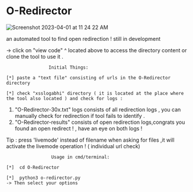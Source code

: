 # O-Redirector

![Screenshot 2023-04-01 at 11 24 22 AM](https://user-images.githubusercontent.com/122773950/229268348-0079fa2d-ce75-49be-91b4-768591be9a27.png)


 an automated tool to find open redirection ! still in development
 
   -> click on "view code" ^ located above to access the directory content or clone the tool to use it .
   
                    Initial Things:
                    
    [*] paste a "text file" consisting of urls in the O-Redirector directory

    [*] check "xsslogabhi" directory ( it is located at the place where the tool also located ) and check for logs : 
1. "O-Redirector-30x.txt" logs consists of all redirection logs , you can manually check for redirection if tool fails to identify  .
2. "O-Redirector-results" consists of open redirection logs,congrats you found an open redirect ! , have an eye on both logs !

Tip : press 'livemode' instead of filename when asking for files ,it will activate the livemode operation ! ( individual url check)

                     Usage in cmd/terminal:
                     
    [*]  cd O-Redirector
    
    [*]  python3 o-redirector.py
    -> Then select your options
